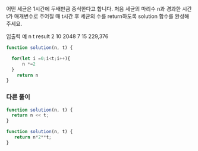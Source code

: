 어떤 세균은 1시간에 두배만큼 증식한다고 합니다. 처음 세균의 마리수 n과 경과한 시간 t가 매개변수로 주어질 때 t시간 후 세균의 수를 return하도록 solution 함수를 완성해주세요.

입출력 예
n	t	result
2	10	2048
7	15	229,376

```js
function solution(n, t) {

  for(let i =0;i<t;i++){
      n *=2
  }
    return n
}
```

### 다른 풀이

```js
function solution(n, t) {
  return n << t;
}
```

```js
function solution(n, t) {
   return n*2**t;
}
```